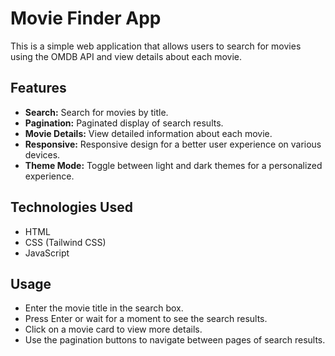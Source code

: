 # Movie Finder App

This is a simple web application that allows users to search for movies using the OMDB API and view details about each movie.

## Features

- **Search:** Search for movies by title.
- **Pagination:** Paginated display of search results.
- **Movie Details:** View detailed information about each movie.
- **Responsive:** Responsive design for a better user experience on various devices.
- **Theme Mode:** Toggle between light and dark themes for a personalized experience.

## Technologies Used

- HTML
- CSS (Tailwind CSS)
- JavaScript

## Usage
- Enter the movie title in the search box.
- Press Enter or wait for a moment to see the search results.
- Click on a movie card to view more details.
- Use the pagination buttons to navigate between pages of search results.